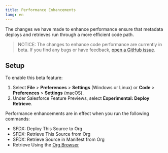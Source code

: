 ```yaml
---
title: Performance Enhancements
lang: en
---
```


The changes we have made to enhance performance ensure that metadata deploys and retrieves run through a more efficient code path.

> NOTICE: The changes to enhance code performance are currently in beta. If you find any bugs or have feedback, [open a GitHub issue](./en/bugs-and-feedback).

## Setup

To enable this beta feature:

1. Select **File** > **Preferences** > **Settings** (Windows or Linux) or **Code** > **Preferences** > **Settings** (macOS).
1. Under Salesforce Feature Previews, select **Experimental: Deploy Retrieve**.

Performance enhancements are in effect when you run the following commands:

- SFDX: Deploy This Source to Org
- SFDX: Retrieve This Source from Org
- SFDX: Retrieve Source in Manifest from Org
- Retrieve Using the [Org Browser](./en/user-guide/org-browser)
